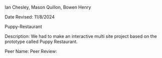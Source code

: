 Ian Chesley, Mason Quillon, Bowen Henry

Date Revised: 11/8/2024

Puppy-Restaurant

Description: We had to make an interactive multi site project based on the prototype called Puppy Restaurant. 

Peer Name:
Peer Review: